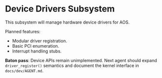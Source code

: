 # Device Drivers Subsystem

This subsystem will manage hardware device drivers for AOS.

Planned features:

- Modular driver registration.
- Basic PCI enumeration.
- Interrupt handling stubs.

**Baton pass**: Device APIs remain unimplemented. Next agent should expand
`driver_register()` semantics and document the kernel interface in
`docs/dev/AGENT.md`.
